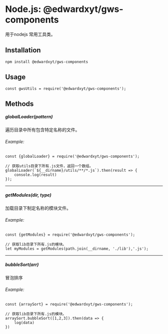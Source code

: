 # Node.js: @edwardxyt/gws-components
用于nodejs 常用工具类。
## Installation

```
npm install @edwardxyt/gws-components
```
## Usage

```
const gwsUtils = require('@edwardxyt/gws-components');
```
## Methods
##### globalLoader(pattern)
遍历目录中所有包含特定名称的文件。
###### Example:

```
const {globalLoader} = require('@edwardxyt/gws-components');

// 获取utils目录下所有.js文件，返回一个数组。
globalLoader(`${__dirname}/utils/**/*.js`).then(result => {
    console.log(result)
});
```

-------

##### getModules(dir, type)
加载目录下制定名称的模块文件。
###### Example:
```
const {getModules} = require('@edwardxyt/gws-components');

// 获取lib目录下所有.js的模块。
let myModules = getModules(path.join(__dirname, './lib'),'.js');
```

-------

##### bubbleSort(arr)
冒泡排序
###### Example:
```
const {arraySort} = require('@edwardxyt/gws-components');

// 获取lib目录下所有.js的模块。
arraySort.bubbleSort([1,2,3]).then(data => {
    log(data)
})
```